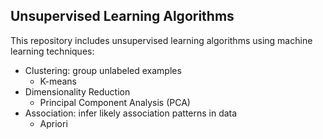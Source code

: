 ## Unsupervised Learning Algorithms

This repository includes unsupervised learning algorithms using machine learning techniques:

* Clustering: group unlabeled examples
  + K-means
* Dimensionality Reduction
  + Principal Component Analysis (PCA)
* Association: infer likely association patterns in data
  + Apriori
